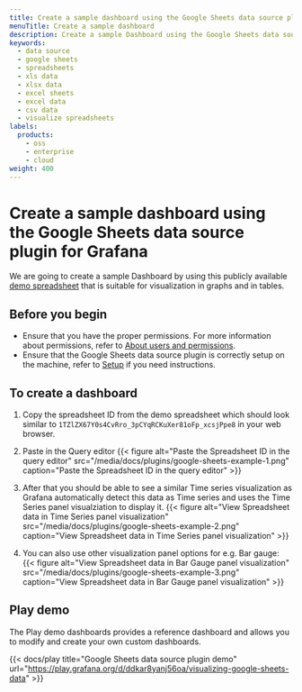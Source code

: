 ```yaml
---
title: Create a sample dashboard using the Google Sheets data source plugin for Grafana
menuTitle: Create a sample dashboard
description: Create a sample Dashboard using the Google Sheets data source plugin to visualize Google Spreadsheets data in Grafana.
keywords:
  - data source
  - google sheets
  - spreadsheets
  - xls data
  - xlsx data
  - excel sheets
  - excel data
  - csv data
  - visualize spreadsheets
labels:
  products:
    - oss
    - enterprise
    - cloud
weight: 400
---
```


# Create a sample dashboard using the Google Sheets data source plugin for Grafana

We are going to create a sample Dashboard by using this publicly available [demo spreadsheet](https://docs.google.com/spreadsheets/d/1TZlZX67Y0s4CvRro_3pCYqRCKuXer81oFp_xcsjPpe8/edit?usp=sharing) that is suitable for visualization in graphs and in tables.

## Before you begin

- Ensure that you have the proper permissions. For more information about permissions, refer to [About users and permissions](https://grafana.com/docs/grafana/latest/administration/roles-and-permissions/).
- Ensure that the Google Sheets data source plugin is correctly setup on the machine, refer to [Setup](./setup/) if you need instructions.

## To create a dashboard

1. Copy the spreadsheet ID from the demo spreadsheet which should look similar to `1TZlZX67Y0s4CvRro_3pCYqRCKuXer81oFp_xcsjPpe8` in your web browser.

1. Paste in the Query editor
   {{< figure alt="Paste the Spreadsheet ID in the query editor" src="/media/docs/plugins/google-sheets-example-1.png"  caption="Paste the Spreadsheet ID in the query editor" >}}

1. After that you should be able to see a similar Time series visualization as Grafana automatically detect this data as Time series and uses the Time Series panel visualziation to display it.
   {{< figure alt="View Spreadsheet data in Time Series panel visualization" src="/media/docs/plugins/google-sheets-example-2.png" caption="View Spreadsheet data in Time Series panel visualization" >}}

1. You can also use other visualization panel options for e.g. Bar gauge:
   {{< figure alt="View Spreadsheet data in Bar Gauge panel visualization" src="/media/docs/plugins/google-sheets-example-3.png" caption="View Spreadsheet data in Bar Gauge panel visualization" >}}

## Play demo

The Play demo dashboards provides a reference dashboard and allows you to modify and create your own custom dashboards.

{{< docs/play title="Google Sheets data source plugin demo" url="https://play.grafana.org/d/ddkar8yanj56oa/visualizing-google-sheets-data" >}}

